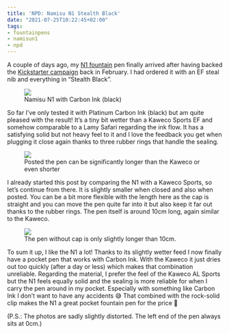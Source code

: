 ```yaml
---
title: 'NPD: Namisu N1 Stealth Black'
date: "2021-07-25T10:22:45+02:00"
tags:
- fountainpens
- namisun1
- npd
---
```


A couple of days ago, my [N1 fountain](https://www.namisu.com/collections/n1-pocket-pen/products/n1-titanium-aluminium-stealth-black-pre-order-30-off) pen finally arrived after having backed the [Kickstarter campaign](https://www.kickstarter.com/projects/namisu/n1-titanium-pocket-pen) back in February. I had ordered it with an EF steal nib and everything in “Stealth Black”.

<figure><img src="/media/2021/namisu-n1.jpg"><figcaption>Namisu N1 with Carbon Ink (black)</figcaption></figure>

So far I’ve only tested it with Platinum Carbon Ink (black) but am quite pleased with the result! It’s a tiny bit wetter than a Kaweco Sports EF and somehow comparable to a Lamy Safari regarding the ink flow. It has a satisfying solid but not heavy feel to it and I love the feedback you get when plugging it close again thanks to three rubber rings that handle the sealing.

<figure><img src="/media/2021/namisu-n1-posted-extended.jpg"><figcaption>Posted the pen can be significantly longer than the Kaweco or even shorter</figcaption></figure>

I already started this post by comparing the N1 with a Kaweco Sports, so let’s continue from there. It is slightly smaller when closed and also when posted. You can be a bit more flexible with the length here as the cap is straight and you can move the pen quite far into it but also keep it far out thanks to the rubber rings. The pen itself is around 10cm long, again similar to the Kaweco.

<figure><img src="/media/2021/namisu-n1-parts.jpg"><figcaption>The pen without cap is only slightly longer than 10cm.</figcaption></figure>

To sum it up, I like the N1 a lot! Thanks to its slightly wetter feed I now finally have a pocket pen that works with Carbon Ink. With the Kaweco it just dries out too quickly (after a day or less) which makes that combination unreliable. Regarding the material, I prefer the feel of the Kaweco AL Sports but the N1 feels equally solid and the sealing is more reliable for when I carry the pen around in my pocket. Especially with something like Carbon Ink I don’t want to have any accidents 😅 That combined with the rock-solid clip makes the N1 a great pocket fountain pen for the price 🙂

(P.S.: The photos are sadly slightly distorted. The left end of the pen always sits at 0cm.)
